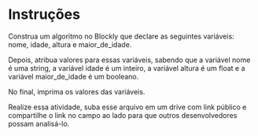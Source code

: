 # Instruções
Construa um algoritmo no Blockly que declare as seguintes variáveis: nome, idade, altura e maior_de_idade.

Depois, atribua valores para essas variáveis, sabendo que a variável nome é uma string, a variável idade é um inteiro, a variável altura é um float e a variável maior_de_idade é um booleano.

No final, imprima os valores das variáveis.

Realize essa atividade, suba esse arquivo em um drive com link público e compartilhe o link no campo ao lado para que outros desenvolvedores possam analisá-lo.